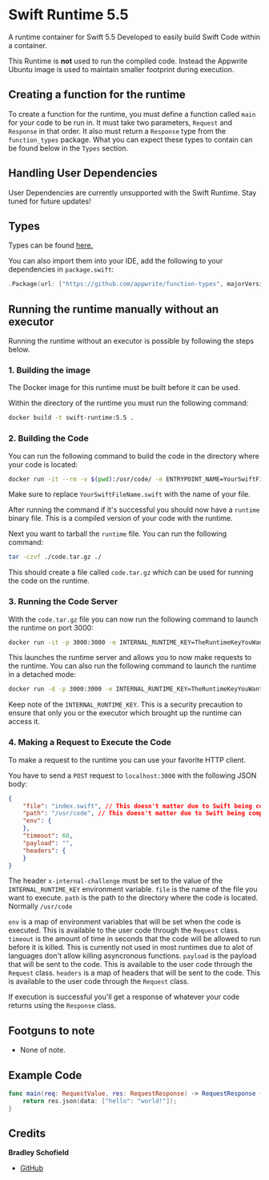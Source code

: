 # Swift Runtime 5.5
A runtime container for Swift 5.5
Developed to easily build Swift Code within a container.

This Runtime is **not** used to run the compiled code. Instead the Appwrite Ubuntu image is used to maintain smaller footprint during execution.

## Creating a function for the runtime
To create a function for the runtime, you must define a function called `main` for your code to be run in. It must take two parameters, `Request` and `Response` in that order. It also must return a `Response` type from the `function_types` package. What you can expect these types to contain can be found below in the `Types` section.

## Handling User Dependencies
User Dependencies are currently unsupported with the Swift Runtime. Stay tuned for future updates!

## Types

Types can be found [here.](function_types)

You can also import them into your IDE, add the following to your dependencies in `package.swift`:
```swift
.Package(url: ["https://github.com/appwrite/function-types", majorVersion: 1, .branch("swift"))
```

## Running the runtime manually without an executor
Running the runtime without an executor is possible by following the steps below.

### 1. Building the image

The Docker image for this runtime must be built before it can be used.

Within the directory of the runtime you must run the following command:
```bash
docker build -t swift-runtime:5.5 .
```

### 2. Building the Code

You can run the following command to build the code in the directory where your code is located:
```bash
docker run -it --rm -v $(pwd):/usr/code/ -e ENTRYPOINT_NAME=YourSwiftFileName.swift swift-runtime:5.5 /usr/local/src/build.sh
```

Make sure to replace `YourSwiftFileName.swift` with the name of your file.

After running the command if it's successful you should now have a `runtime` binary file.
This is a compiled version of your code with the runtime.

Next you want to tarball the `runtime` file. You can run the following command:
```bash
tar -czvf ./code.tar.gz ./
```
This should create a file called `code.tar.gz` which can be used for running the code on the runtime.

### 3. Running the Code Server

With the `code.tar.gz` file you can now run the following command to launch the runtime on port 3000:
```bash
docker run -it -p 3000:3000 -e INTERNAL_RUNTIME_KEY=TheRuntimeKeyYouWant --rm -v $(pwd)/code.tar.gz:/tmp/code.tar.gz appwrite-ubuntu:20.04 /usr/local/src/launch.sh
```
This launches the runtime server and allows you to now make requests to the runtime. You can also run the following command to launch the runtime in a detached mode:
```bash
docker run -d -p 3000:3000 -e INTERNAL_RUNTIME_KEY=TheRuntimeKeyYouWant --rm -v $(pwd)/code.tar.gz:/tmp/code.tar.gz appwrite-ubuntu:20.04 /usr/local/src/launch.sh
```

Keep note of the `INTERNAL_RUNTIME_KEY`. This is a security precaution to ensure that only you or the executor which brought up the runtime can access it.

### 4. Making a Request to Execute the Code

To make a request to the runtime you can use your favorite HTTP client.

You have to send a `POST` request to `localhost:3000` with the following JSON body:
```json
{
    "file": "index.swift", // This doesn't matter due to Swift being compiled.
    "path": "/usr/code", // This doesn't matter due to Swift being compiled.
    "env": {
    },
    "timeout": 60,
    "payload": "", 
    "headers": {
    }
}
```
The header `x-internal-challenge` must be set to the value of the `INTERNAL_RUNTIME_KEY` environment variable.
`file` is the name of the file you want to execute.
`path` is the path to the directory where the code is located. Normally `/usr/code`

`env` is a map of environment variables that will be set when the code is executed. This is available to the user code through the `Request` class.
`timeout` is the amount of time in seconds that the code will be allowed to run before it is killed. This is currently not used in most runtimes due to alot of languages don't allow killing asyncronous functions.
`payload` is the payload that will be sent to the code. This is available to the user code through the `Request` class.
`headers` is a map of headers that will be sent to the code. This is available to the user code through the `Request` class.

If execution is successful you'll get a response of whatever your code returns using the `Response` class.

## Footguns to note
 - None of note.

## Example Code

```Swift
func main(req: RequestValue, res: RequestResponse) -> RequestResponse {
    return res.json(data: ["hello": "world!"]);
}

```

## Credits
**Bradley Schofield**
 - [GitHub](https://github.com/PineappleIOnic/)